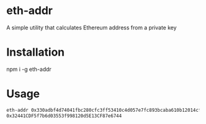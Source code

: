 # eth-addr

A simple utility that calculates Ethereum address from a private key

# Installation

npm i -g eth-addr

# Usage

```bash
eth-addr 0x330adbf4d74041fbc280cfc3ff53410c4d057e7fc893bcaba610b12014cfc11d
0x32441CDF5f7b6d03553f998120d5E13CF87e6744
```
